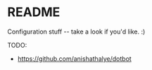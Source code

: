 README
======

Configuration stuff -- take a look if you'd like. :)

TODO:
- https://github.com/anishathalye/dotbot
